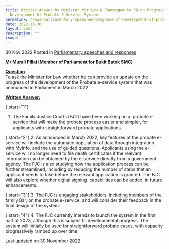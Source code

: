 ```yaml
---
title: Written Answer by Minister for Law K Shanmugam to PQ on Progress Of
  Development Of Probate E-Service System
permalink: /news/parliamentary-speeches/progress-of-development-of-probate-eservice/
date: 2022-11-30
layout: post
description: ""
image: ""
---
```

30 Nov 2022 Posted in [Parliamentary speeches and responses](/news/parliamentary-speeches) 

**Mr Murali Pillai (Member of Parliament for Bukit Batok SMC)**

**<b><u>Question</u></b>** 
<br>To ask the Minister for Law whether he can provide an update on the progress of the development of the Probate e-service system that was announced in Parliament in March 2022.

**<b><u>Written Answer:</u></b>** 

{:start="1"} 
1.  The Family Justice Courts (FJC) have been working on a  probate e-service that will make the probate process easier and simpler, for applicants with straightforward probate applications.

{:start="2"} 
2.  As announced in March 2022, key features of the probate e-service will include the automatic population of data through integration with MyInfo, and the use of guided questions. Applicants using the e-service will no longer need to file death certificates if the relevant information can be obtained by the e-service directly from a government agency. The FJC is also studying how the application process can be further streamlined, including by reducing the number of steps that an applicant needs to take before the relevant application is granted. The FJC will also explore whether digital signing  capabilities can be added, in future enhancements.

{:start="3"} 
3.  The FJC is engaging stakeholders, including members of the family Bar, on the probate e-service, and will consider their feedback in the final design of the system. 

{:start="4"} 
4.  The FJC currently intends to launch the system in the first half of 2023, although this is subject to developmental progress. The system will initially be used for straightforward probate cases, with capacity progressively ramped up over time.

<p class="right-side-updated">Last updated on 30 November 2022</p>
